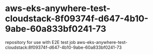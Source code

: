 # aws-eks-anywhere-test-cloudstack-8f09374f-d647-4b10-9abe-60a833bf0241-73
repository for use with E2E test job aws-eks-anywhere-test-cloudstack:8f09374f-d647-4b10-9abe-60a833bf0241-73

